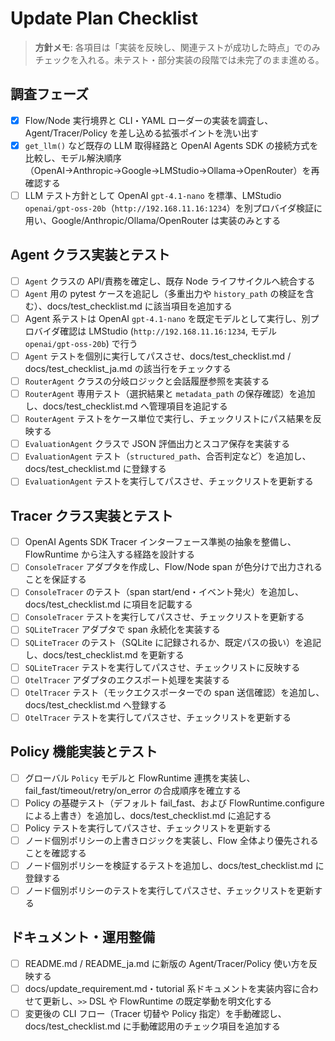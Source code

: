 # Update Plan Checklist

> **方針メモ**: 各項目は「実装を反映し、関連テストが成功した時点」でのみチェックを入れる。未テスト・部分実装の段階では未完了のまま進める。

## 調査フェーズ
- [x] Flow/Node 実行境界と CLI・YAML ローダーの実装を調査し、Agent/Tracer/Policy を差し込める拡張ポイントを洗い出す
- [x] `get_llm()` など既存の LLM 取得経路と OpenAI Agents SDK の接続方式を比較し、モデル解決順序（OpenAI→Anthropic→Google→LMStudio→Ollama→OpenRouter）を再確認する
- [ ] LLM テスト方針として OpenAI `gpt-4.1-nano` を標準、LMStudio `openai/gpt-oss-20b`（`http://192.168.11.16:1234`）を別プロバイダ検証に用い、Google/Anthropic/Ollama/OpenRouter は実装のみとする

## Agent クラス実装とテスト
- [ ] `Agent` クラスの API/責務を確定し、既存 Node ライフサイクルへ統合する
- [ ] `Agent` 用の pytest ケースを追記し（多重出力や `history_path` の検証を含む）、docs/test_checklist.md に該当項目を追加する
- [ ] Agent 系テストは OpenAI `gpt-4.1-nano` を既定モデルとして実行し、別プロバイダ確認は LMStudio (`http://192.168.11.16:1234`, モデル `openai/gpt-oss-20b`) で行う
- [ ] `Agent` テストを個別に実行してパスさせ、docs/test_checklist.md / docs/test_checklist_ja.md の該当行をチェックする
- [ ] `RouterAgent` クラスの分岐ロジックと会話履歴参照を実装する
- [ ] `RouterAgent` 専用テスト（選択結果と `metadata_path` の保存確認）を追加し、docs/test_checklist.md へ管理項目を追記する
- [ ] `RouterAgent` テストをケース単位で実行し、チェックリストにパス結果を反映する
- [ ] `EvaluationAgent` クラスで JSON 評価出力とスコア保存を実装する
- [ ] `EvaluationAgent` テスト（`structured_path`、合否判定など）を追加し、docs/test_checklist.md に登録する
- [ ] `EvaluationAgent` テストを実行してパスさせ、チェックリストを更新する

## Tracer クラス実装とテスト
- [ ] OpenAI Agents SDK Tracer インターフェース準拠の抽象を整備し、FlowRuntime から注入する経路を設計する
- [ ] `ConsoleTracer` アダプタを作成し、Flow/Node span が色分けで出力されることを保証する
- [ ] `ConsoleTracer` のテスト（span start/end・イベント発火）を追加し、docs/test_checklist.md に項目を記載する
- [ ] `ConsoleTracer` テストを実行してパスさせ、チェックリストを更新する
- [ ] `SQLiteTracer` アダプタで span 永続化を実装する
- [ ] `SQLiteTracer` のテスト（SQLite に記録されるか、既定パスの扱い）を追記し、docs/test_checklist.md を更新する
- [ ] `SQLiteTracer` テストを実行してパスさせ、チェックリストに反映する
- [ ] `OtelTracer` アダプタのエクスポート処理を実装する
- [ ] `OtelTracer` テスト（モックエクスポーターでの span 送信確認）を追加し、docs/test_checklist.md へ登録する
- [ ] `OtelTracer` テストを実行してパスさせ、チェックリストを更新する

## Policy 機能実装とテスト
- [ ] グローバル `Policy` モデルと FlowRuntime 連携を実装し、fail_fast/timeout/retry/on_error の合成順序を確立する
- [ ] Policy の基礎テスト（デフォルト fail_fast、および FlowRuntime.configure による上書き）を追加し、docs/test_checklist.md に追記する
- [ ] Policy テストを実行してパスさせ、チェックリストを更新する
- [ ] ノード個別ポリシーの上書きロジックを実装し、Flow 全体より優先されることを確認する
- [ ] ノード個別ポリシーを検証するテストを追加し、docs/test_checklist.md に登録する
- [ ] ノード個別ポリシーのテストを実行してパスさせ、チェックリストを更新する

## ドキュメント・運用整備
- [ ] README.md / README_ja.md に新版の Agent/Tracer/Policy 使い方を反映する
- [ ] docs/update_requirement.md・tutorial 系ドキュメントを実装内容に合わせて更新し、`>>` DSL や FlowRuntime の既定挙動を明文化する
- [ ] 変更後の CLI フロー（Tracer 切替や Policy 指定）を手動確認し、docs/test_checklist.md に手動確認用のチェック項目を追加する
